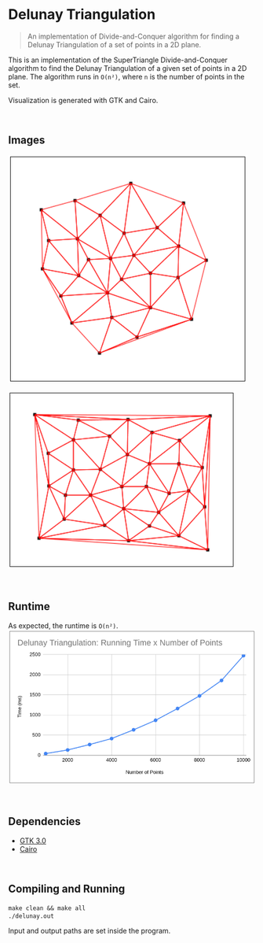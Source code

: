 # Delunay Triangulation
> An implementation of Divide-and-Conquer algorithm for finding a Delunay Triangulation of a set of points in a 2D plane.

 This is an implementation of the SuperTriangle Divide-and-Conquer algorithm to find the Delunay Triangulation of a given set of points in a 2D plane. The algorithm runs in `O(n²)`, where `n` is the number of points in the set.

 Visualization is generated with GTK and Cairo.

<br>

## Images

![](images/example1.png)

![](images/example2.png)

<br>

## Runtime
As expected, the runtime is `O(n²)`.
![](images/runtime.png)

<br>

## Dependencies
* [GTK 3.0](https://www.cairographics.org/examples/)
* [Cairo](https://www.cairographics.org/)


<br>

## Compiling and Running
```
make clean && make all
./delunay.out
```

Input and output paths are set inside the program.